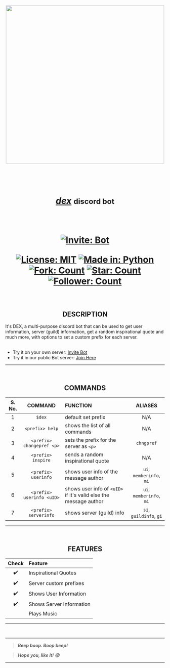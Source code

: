 <h3 align="center"><a href="https://discord.com/api/oauth2/authorize?client_id=946829157445296188&permissions=397590396532&scope=bot"><img src="https://user-images.githubusercontent.com/63065397/155839904-29ff9faa-f349-4d40-b21c-8f48b856e3a9.jpg" width="500"></a></h3>

<h1 align="center"> 
  
  <br>
  
  <a href="https://discord.com/api/oauth2/authorize?client_id=946829157445296188&permissions=397590396532&scope=bot"><i>dex</i></a> <small>discord bot</small>
  
  <br>
  
  [![Invite: Bot](https://img.shields.io/static/v1?label=Add%20to&message=your%20server&color=purple&style=for-the-badge)](https://discord.com/api/oauth2/authorize?client_id=946829157445296188&permissions=397590396532&scope=bot)
  
  [![License: MIT](https://img.shields.io/static/v1?label=License&message=MIT&color=red&style=for-the-badge)](https://github.com/code-chaser/dex/blob/main/LICENSE) [![Made in: Python](https://img.shields.io/static/v1?label=Made%20in&message=Python&color=yellow&style=for-the-badge)](https://github.com/code-chaser/dex/) [![Fork: Count](https://img.shields.io/github/forks/code-chaser/-hex?color=blue&label=Forks&style=for-the-badge)](https://github.com/code-chaser/dex/) [![Star: Count](https://img.shields.io/github/stars/code-chaser/-hex?color=brightgreen&label=Stars&style=for-the-badge)](https://github.com/code-chaser/dex/) [![Follower: Count](https://img.shields.io/github/followers/code-chaser?color=cb5786&label=Followers&style=for-the-badge)](https://github.com/code-chaser/)
  
</h1>

<br>

<h2 align="center"> DESCRIPTION </h2>
It's DEX, a multi-purpose discord bot that can be used to get user information, server (guild) information, get a random inspirational quote and much more, with options to set a custom prefix for each server.

<br>
<br>
  
- Try it on your own server: [Invite Bot](https://discord.com/api/oauth2/authorize?client_id=946829157445296188&permissions=397590396532&scope=bot)
- Try it in our public Bot server: [Join Here](https://discord.gg/FUqqEyBBA3)

___

<br>
<h2 align="center"> COMMANDS </h2>

<table align="center">
<thead>
<tr>
<th align="center">S. No.</th>
<th align="center">COMMAND</th>
<th align="left">FUNCTION</th>
<th align="center">ALIASES</th>
</tr>
</thead>
<tbody>
<tr>
<td align="center">1</td>
<td align="center"><code>$dex</code></td>
<td align="left">default set prefix</td>
<td align="center">N/A</td>
</tr>
<tr>
<td align="center">2</td>
<td align="center"><code>&lt;prefix&gt; help</code></td>
<td align="left">shows the list of all commands</td>
<td align="center">N/A</td>
</tr>
<tr>
<td align="center">3</td>
<td align="center"><code>&lt;prefix&gt; changepref &lt;p&gt;</code></td>
<td align="left">sets the prefix for the server as <code>&lt;p&gt;</code></td>
<td align="center"><code>chngpref</code></td>
</tr>
<tr>
<td align="center">4</td>
<td align="center"><code>&lt;prefix&gt; inspire</code></td>
<td align="left">sends a random inspirational quote</td>
<td align="center">N/A</td>
</tr>
<tr>
<td align="center">5</td>
<td align="center"><code>&lt;prefix&gt; userinfo</code></td>
<td align="left">shows user info of the message author</td>
<td align="center"><code>ui</code>, <code>memberinfo</code>, <code>mi</code></td>
</tr>
<tr>
<td align="center">6</td>
<td align="center"><code>&lt;prefix&gt; userinfo &lt;uID&gt;</code></td>
<td align="left">shows user info of <code>&lt;uID&gt;</code> if it's valid else the message author</td>
<td align="center"><code>ui</code>, <code>memberinfo</code>, <code>mi</code></td>
</tr>
<tr>
<td align="center">7</td>
<td align="center"><code>&lt;prefix&gt; serverinfo</code></td>
<td align="left">shows server (guild) info</td>
<td align="center"><code>si</code>, <code>guildinfo</code>, <code>gi</code></td>
</tr>
</tbody>
</table>




<!--|S. No.|COMMAND|FUNCTION|ALIASES|
|:-:|:-:|:-|:-:|
|1|`$dex`|default set prefix|N/A|
|2|`<prefix> help`|shows the list of all commands|N/A|
|3|`<prefix> changepref <p>`|sets the prefix for the server as `<p>`|`chngpref`|
|4|`<prefix> inspire`|sends a random inspirational quote|N/A|
|5|`<prefix> userinfo`|shows user info of the message author|`ui`, `memberinfo`, `mi`|
|6|`<prefix> userinfo <uID>`|shows user info of `<uID>` if it's valid else the message author|`ui`, `memberinfo`, `mi`|
|7|`<prefix> serverinfo`|shows server (guild) info|`si`, `guildinfo`, `gi`|
```
$dex                     - default set prefix;
<prefix> help            - shows the list of all commands;
<prefix> changepref <p>  - sets the prefix for the server as <p>;
<prefix> inspire         - sends an inspirational quote;
<prefix> userinfo        - shows user info of the message author;
<prefix> userinfo <uID>  - shows user info of <uID> if it's valid else the message author;
<prefix> serverinfo      - shows server (guild) info;
```
-->


___

<br>
<h2 align="center"> FEATURES </h2>
<!--|Check|Feature|
|:-:|:-|
| ✔️ | Inspirational Quotes |
| ✔️ | Server custom prefixes |
| ✔️ | Shows User Information |
| ✔️ | Shows Server Information |
|    | Plays Music | -->


<table align = "center">
<thead>
<tr>
<th align="center">Check</th>
<th align="left">Feature</th>
</tr>
</thead>
<tbody>
<tr>
<td align="center"><g-emoji class="g-emoji" alias="heavy_check_mark" fallback-src="https://github.githubassets.com/images/icons/emoji/unicode/2714.png">✔️</g-emoji></td>
<td align="left">Inspirational Quotes</td>
</tr>
<tr>
<td align="center"><g-emoji class="g-emoji" alias="heavy_check_mark" fallback-src="https://github.githubassets.com/images/icons/emoji/unicode/2714.png">✔️</g-emoji></td>
<td align="left">Server custom prefixes</td>
</tr>
<tr>
<td align="center"><g-emoji class="g-emoji" alias="heavy_check_mark" fallback-src="https://github.githubassets.com/images/icons/emoji/unicode/2714.png">✔️</g-emoji></td>
<td align="left">Shows User Information</td>
</tr>
<tr>
<td align="center"><g-emoji class="g-emoji" alias="heavy_check_mark" fallback-src="https://github.githubassets.com/images/icons/emoji/unicode/2714.png">✔️</g-emoji></td>
<td align="left">Shows Server Information</td>
</tr>
<tr>
<td align="center"></td>
<td align="left">Plays Music</td>
</tr>
</tbody>
</table>

___

<br>


___
> ***Beep boop. Boop beep!***

> ***Hope you, like it! 😛***
___
